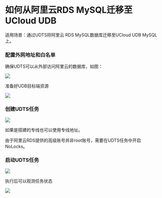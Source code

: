 # 如何从阿里云RDS MySQL迁移至UCloud UDB

适用场景：通过UDTS将阿里云 RDS MySQL数据库迁移至UCloud UDB MySQL上。

### 配置外网地址和白名单

确保UDTS可以从外部访问阿里云的数据库，如图：

![](http://udts-doc.cn-bj.ufileos.com/ali001.png)

准备好UDB目标端资源

![](http://udts-doc.cn-bj.ufileos.com/udb001.png)

### 创建UDTS任务

![](http://udts-doc.cn-bj.ufileos.com/udtsali001.png)

如果是搭建的专线也可以使用专线地址。

由于阿里云RDS提供的高级账号并非root账号，需要在UDTS任务中开启 NoLocks。

### 启动UDTS任务

![](http://udts-doc.cn-bj.ufileos.com/rdsstart001.png)

执行后可以观测任务状态

![](http://udts-doc.cn-bj.ufileos.com/aliudb002.png)
